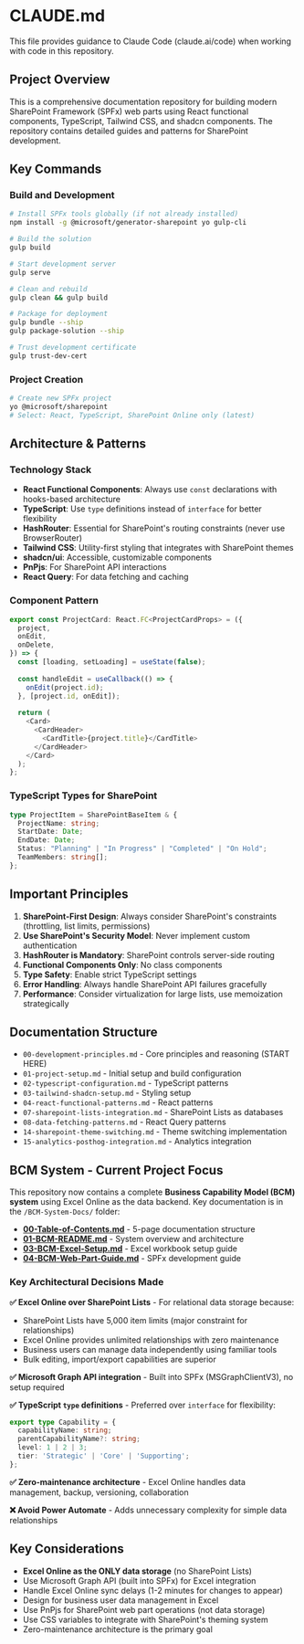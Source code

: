 # CLAUDE.md

This file provides guidance to Claude Code (claude.ai/code) when working with code in this repository.

## Project Overview

This is a comprehensive documentation repository for building modern SharePoint Framework (SPFx) web parts using React functional components, TypeScript, Tailwind CSS, and shadcn components. The repository contains detailed guides and patterns for SharePoint development.

## Key Commands

### Build and Development
```bash
# Install SPFx tools globally (if not already installed)
npm install -g @microsoft/generator-sharepoint yo gulp-cli

# Build the solution
gulp build

# Start development server
gulp serve

# Clean and rebuild
gulp clean && gulp build

# Package for deployment
gulp bundle --ship
gulp package-solution --ship

# Trust development certificate
gulp trust-dev-cert
```

### Project Creation
```bash
# Create new SPFx project
yo @microsoft/sharepoint
# Select: React, TypeScript, SharePoint Online only (latest)
```

## Architecture & Patterns

### Technology Stack
- **React Functional Components**: Always use `const` declarations with hooks-based architecture
- **TypeScript**: Use `type` definitions instead of `interface` for better flexibility
- **HashRouter**: Essential for SharePoint's routing constraints (never use BrowserRouter)
- **Tailwind CSS**: Utility-first styling that integrates with SharePoint themes
- **shadcn/ui**: Accessible, customizable components
- **PnPjs**: For SharePoint API interactions
- **React Query**: For data fetching and caching

### Component Pattern
```typescript
export const ProjectCard: React.FC<ProjectCardProps> = ({
  project,
  onEdit,
  onDelete,
}) => {
  const [loading, setLoading] = useState(false);
  
  const handleEdit = useCallback(() => {
    onEdit(project.id);
  }, [project.id, onEdit]);
  
  return (
    <Card>
      <CardHeader>
        <CardTitle>{project.title}</CardTitle>
      </CardHeader>
    </Card>
  );
};
```

### TypeScript Types for SharePoint
```typescript
type ProjectItem = SharePointBaseItem & {
  ProjectName: string;
  StartDate: Date;
  EndDate: Date;
  Status: "Planning" | "In Progress" | "Completed" | "On Hold";
  TeamMembers: string[];
};
```

## Important Principles

1. **SharePoint-First Design**: Always consider SharePoint's constraints (throttling, list limits, permissions)
2. **Use SharePoint's Security Model**: Never implement custom authentication
3. **HashRouter is Mandatory**: SharePoint controls server-side routing
4. **Functional Components Only**: No class components
5. **Type Safety**: Enable strict TypeScript settings
6. **Error Handling**: Always handle SharePoint API failures gracefully
7. **Performance**: Consider virtualization for large lists, use memoization strategically

## Documentation Structure

- `00-development-principles.md` - Core principles and reasoning (START HERE)
- `01-project-setup.md` - Initial setup and build configuration
- `02-typescript-configuration.md` - TypeScript patterns
- `03-tailwind-shadcn-setup.md` - Styling setup
- `04-react-functional-patterns.md` - React patterns
- `07-sharepoint-lists-integration.md` - SharePoint Lists as databases
- `08-data-fetching-patterns.md` - React Query patterns
- `14-sharepoint-theme-switching.md` - Theme switching implementation
- `15-analytics-posthog-integration.md` - Analytics integration

## BCM System - Current Project Focus

This repository now contains a complete **Business Capability Model (BCM) system** using Excel Online as the data backend. Key documentation is in the `/BCM-System-Docs/` folder:

- **[00-Table-of-Contents.md](./BCM-System-Docs/00-Table-of-Contents.md)** - 5-page documentation structure
- **[01-BCM-README.md](./BCM-System-Docs/01-BCM-README.md)** - System overview and architecture  
- **[03-BCM-Excel-Setup.md](./BCM-System-Docs/03-BCM-Excel-Setup.md)** - Excel workbook setup guide
- **[04-BCM-Web-Part-Guide.md](./BCM-System-Docs/04-BCM-Web-Part-Guide.md)** - SPFx development guide

### Key Architectural Decisions Made

**✅ Excel Online over SharePoint Lists** - For relational data storage because:
- SharePoint Lists have 5,000 item limits (major constraint for relationships)
- Excel Online provides unlimited relationships with zero maintenance
- Business users can manage data independently using familiar tools
- Bulk editing, import/export capabilities are superior

**✅ Microsoft Graph API integration** - Built into SPFx (MSGraphClientV3), no setup required

**✅ TypeScript `type` definitions** - Preferred over `interface` for flexibility:
```typescript
export type Capability = {
  capabilityName: string;
  parentCapabilityName?: string;
  level: 1 | 2 | 3;
  tier: 'Strategic' | 'Core' | 'Supporting';
};
```

**✅ Zero-maintenance architecture** - Excel Online handles data management, backup, versioning, collaboration

**❌ Avoid Power Automate** - Adds unnecessary complexity for simple data relationships

## Key Considerations

- **Excel Online as the ONLY data storage** (no SharePoint Lists)
- Use Microsoft Graph API (built into SPFx) for Excel integration
- Handle Excel Online sync delays (1-2 minutes for changes to appear)
- Design for business user data management in Excel
- Use PnPjs for SharePoint web part operations (not data storage)
- Use CSS variables to integrate with SharePoint's theming system
- Zero-maintenance architecture is the primary goal